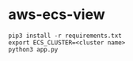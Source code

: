 # aws-ecs-view

```shell
pip3 install -r requirements.txt
export ECS_CLUSTER=<cluster name>
python3 app.py
```
